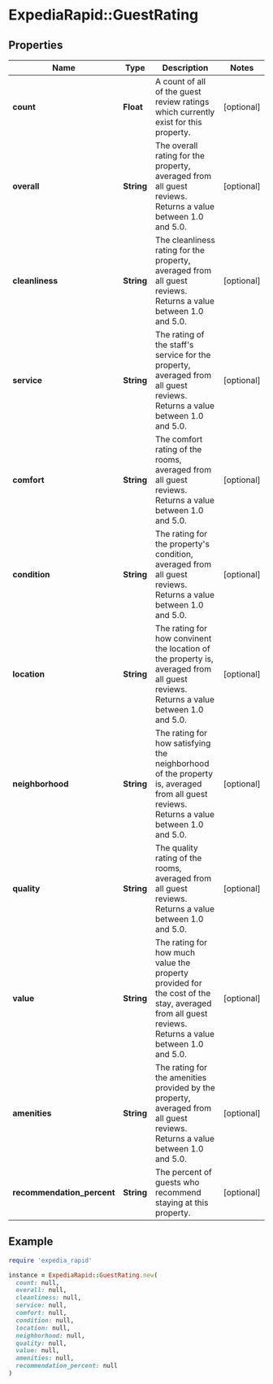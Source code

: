 # ExpediaRapid::GuestRating

## Properties

| Name | Type | Description | Notes |
| ---- | ---- | ----------- | ----- |
| **count** | **Float** | A count of all of the guest review ratings which currently exist for this property. | [optional] |
| **overall** | **String** | The overall rating for the property, averaged from all guest reviews. Returns a value between 1.0 and 5.0. | [optional] |
| **cleanliness** | **String** | The cleanliness rating for the property, averaged from all guest reviews. Returns a value between 1.0 and 5.0. | [optional] |
| **service** | **String** | The rating of the staff&#39;s service for the property, averaged from all guest reviews. Returns a value between 1.0 and 5.0. | [optional] |
| **comfort** | **String** | The comfort rating of the rooms, averaged from all guest reviews. Returns a value between 1.0 and 5.0. | [optional] |
| **condition** | **String** | The rating for the property&#39;s condition, averaged from all guest reviews. Returns a value between 1.0 and 5.0. | [optional] |
| **location** | **String** | The rating for how convinent the location of the property is, averaged from all guest reviews. Returns a value between 1.0 and 5.0. | [optional] |
| **neighborhood** | **String** | The rating for how satisfying the neighborhood of the property is, averaged from all guest reviews. Returns a value between 1.0 and 5.0. | [optional] |
| **quality** | **String** | The quality rating of the rooms, averaged from all guest reviews. Returns a value between 1.0 and 5.0. | [optional] |
| **value** | **String** | The rating for how much value the property provided for the cost of the stay, averaged from all guest reviews. Returns a value between 1.0 and 5.0. | [optional] |
| **amenities** | **String** | The rating for the amenities provided by the property, averaged from all guest reviews. Returns a value between 1.0 and 5.0. | [optional] |
| **recommendation_percent** | **String** | The percent of guests who recommend staying at this property. | [optional] |

## Example

```ruby
require 'expedia_rapid'

instance = ExpediaRapid::GuestRating.new(
  count: null,
  overall: null,
  cleanliness: null,
  service: null,
  comfort: null,
  condition: null,
  location: null,
  neighborhood: null,
  quality: null,
  value: null,
  amenities: null,
  recommendation_percent: null
)
```

